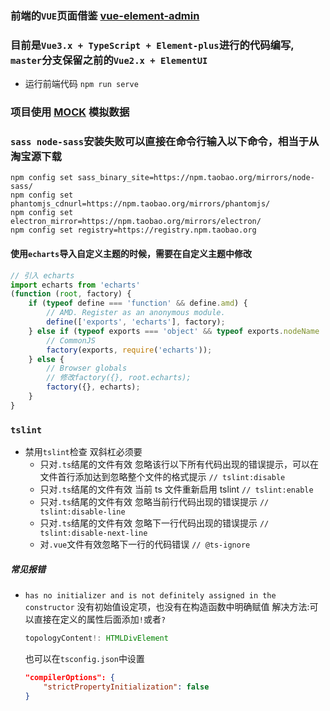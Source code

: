 ### 前端的`VUE`页面借鉴 [vue-element-admin](https://github.com/PanJiaChen/vue-element-admin)

### 目前是`Vue3.x + TypeScript + Element-plus`进行的代码编写, `master`分支保留之前的`Vue2.x + ElementUI`

-   运行前端代码 `npm run serve`

### 项目使用 [MOCK](http://mockjs.com/) 模拟数据

### `sass node-sass`安装失败可以直接在命令行输入以下命令，相当于从淘宝源下载

```
npm config set sass_binary_site=https://npm.taobao.org/mirrors/node-sass/
npm config set phantomjs_cdnurl=https://npm.taobao.org/mirrors/phantomjs/
npm config set electron_mirror=https://npm.taobao.org/mirrors/electron/
npm config set registry=https://registry.npm.taobao.org
```


#### 使用`echarts`导入自定义主题的时候，需要在自定义主题中修改

```js
// 引入 echarts
import echarts from 'echarts'
(function (root, factory) {
    if (typeof define === 'function' && define.amd) {
        // AMD. Register as an anonymous module.
        define(['exports', 'echarts'], factory);
    } else if (typeof exports === 'object' && typeof exports.nodeName !== 'string') {
        // CommonJS
        factory(exports, require('echarts'));
    } else {
        // Browser globals
        // 修改factory({}, root.echarts);
        factory({}, echarts);
    }
}
```

### `tslint`

-   禁用`tslint`检查 双斜杠必须要
    -   只对`.ts`结尾的文件有效 忽略该行以下所有代码出现的错误提示，可以在文件首行添加达到忽略整个文件的格式提示 `// tslint:disable`
    -   只对`.ts`结尾的文件有效 当前 ts 文件重新启用 tslint `// tslint:enable`
    -   只对`.ts`结尾的文件有效 忽略当前行代码出现的错误提示 `// tslint:disable-line`
    -   只对`.ts`结尾的文件有效 忽略下一行代码出现的错误提示 `// tslint:disable-next-line`
    -   对`.vue`文件有效忽略下一行的代码错误 `// @ts-ignore`

##### 常见报错

-   `has no initializer and is not definitely assigned in the constructor` 没有初始值设定项，也没有在构造函数中明确赋值
    解决方法:可以直接在定义的属性后面添加`!`或者`?`
    ```ts
    topologyContent!: HTMLDivElement
    ```
    也可以在`tsconfig.json`中设置
    ```json
    "compilerOptions": {
        "strictPropertyInitialization": false
    }
    ```

